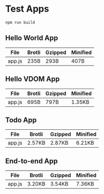 # Test Apps

`npm run build`


## Hello World App

| File                       | Brotli   | Gzipped  | Minified |
|----------------------------|----------|----------|----------|
| app.js                     | 235B     | 293B     | 407B     |



## Hello VDOM App

| File                       | Brotli   | Gzipped  | Minified |
|----------------------------|----------|----------|----------|
| app.js                     | 695B     | 797B     | 1.35KB   |



## Todo App

| File                       | Brotli   | Gzipped  | Minified |
|----------------------------|----------|----------|----------|
| app.js                     | 2.57KB   | 2.87KB   | 6.21KB   |



## End-to-end App

| File                       | Brotli   | Gzipped  | Minified |
|----------------------------|----------|----------|----------|
| app.js                     | 3.20KB   | 3.54KB   | 7.36KB   |

